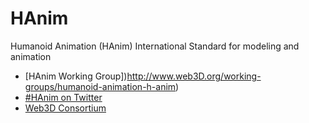 # HAnim
Humanoid Animation (HAnim) International Standard for modeling and animation

* [HAnim Working Group])http://www.web3D.org/working-groups/humanoid-animation-h-anim)
* [#HAnim on Twitter](http://twitter.com/#HAnim)
* [Web3D Consortium](http://www.web3D.org)
